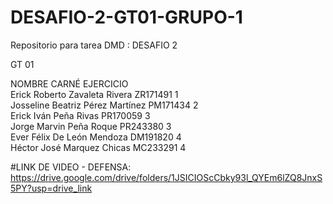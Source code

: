 # DESAFIO-2-GT01-GRUPO-1
Repositorio para tarea DMD : DESAFIO 2

GT 01

NOMBRE	                              CARNÉ          EJERCICIO   <br/>
Erick Roberto Zavaleta Rivera	        ZR171491          1        <br/>
Josseline Beatriz Pérez Martínez	    PM171434          2        <br/>
Erick Iván Peña Rivas	                PR170059          3        <br/>
Jorge Marvin Peña Roque	              PR243380          3        <br/>
Ever Félix De León Mendoza	          DM191820          4        <br/>
Héctor José Marquez Chicas	          MC233291          4        <br/>


#LINK DE VIDEO - DEFENSA:
https://drive.google.com/drive/folders/1JSICIOScCbky93l_QYEm6lZQ8JnxS5PY?usp=drive_link
